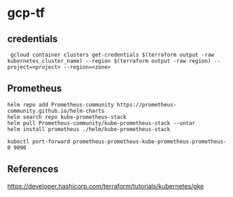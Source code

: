 # gcp-tf

## credentials

```
 gcloud container clusters get-credentials $(terraform output -raw kubernetes_cluster_name) --region $(terraform output -raw region) --project=<project> --region=<zone>
```

## Prometheus

```
helm repo add Prometheus-community https://prometheus-community.github.io/helm-charts
helm search repo kube-prometheus-stack
helm pull Prometheus-community/kube-prometheus-stack --untar
helm install prometheus ./helm/kube-prometheus-stack

kubectl port-forward prometheus-prometheus-kube-prometheus-prometheus-0 9090

```

## References

https://developer.hashicorp.com/terraform/tutorials/kubernetes/gke
